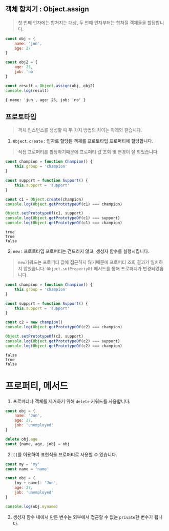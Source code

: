 ## 객체 합치기 : Object.assign
> 첫 번째 인자에는 합쳐지는 대상, 두 번째 인자부터는 합쳐질 객체들을 할당합니다.
```javascript
const obj = {
	name: 'jun',
	age: 27
}

const obj2 = {
	age: 25,
	job: 'no'
}

const result = Object.assign(obj, obj2)
console.log(result)
```
```
{ name: 'jun', age: 25, job: 'no' }
```

## 프로토타입
> 객체 인스턴스를 생성할 때 두 가지 방법의 차이는 아래와 같습니다.
1. `Object.create` : 인자로 할당된 객체를 프로토타입 프로퍼티에 할당합니다.
> 직접 프로퍼티를 할당하기때문에 프로퍼티 값 조회 및 변경이 잘 되었습니다.
```javascript
const champion = function Champion() {
	this.group = 'champion'
}

const support = function Support() {
	this.support = 'support'
}

const c1 = Object.create(champion)
console.log(Object.getPrototypeOf(c1) === champion)

Object.setPrototypeOf(c1, support)
console.log(Object.getPrototypeOf(c1) === support)
console.log(Object.getPrototypeOf(c1) === champion)
```
```
true
true
false
```
2. `new` : 프로토타입 프로퍼티는 건드리지 않고, 생성자 함수를 실행시킵니다.
> `new`키워드는 프로퍼티 값에 접근하지 않기때문에 프로퍼티 조회 결과가 일치하지 않았습니다. `Object.setPropertyOf` 메서드를 통해 프로퍼티가 변경되었습니다.
```javascript
const champion = function Champion() {
	this.group = 'champion'
}

const support = function Support() {
	this.support = 'support'
}

const c2 = new champion()
console.log(Object.getPrototypeOf(c2) === champion)

Object.setPrototypeOf(c2, support)
console.log(Object.getPrototypeOf(c2) === support)
console.log(Object.getPrototypeOf(c2) === champion)
```
```
false
true
false
```

# 프로퍼티, 메서드
1. 프로퍼티나 객체를 제거하기 위해 `delete` 키워드를 사용합니다.
```javascript
const obj = {
	name: 'Jun',
	age: 27,
	job: 'unemployed'
}

delete obj.age
const {name, age, job} = obj
```
2. `[]`를 이용하여 표현식을 프로퍼티로 사용할 수 있습니다.
```javascript
const my = 'my'
const name = 'name'

const obj = {
	[my + name]: 'Jun',
	age: 27,
	job: 'unemployed'
}

console.log(obj.myname)
```
3. 생성자 함수 내에서 만든 변수는 외부에서 접근할 수 없는 `private`한 변수가 됩니다.